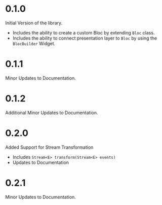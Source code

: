 # 0.1.0
 Initial Version of the library. 
   * Includes the ability to create a custom Bloc by extending `Bloc` class.
   * Includes the ability to connect presentation layer to `Bloc` by using the `BlocBuilder` Widget.

# 0.1.1
  Minor Updates to Documentation.

# 0.1.2
  Additional Minor Updates to Documentation.

# 0.2.0
  Added Support for Stream Transformation
  * Includes `Stream<E> transform(Stream<E> events)`
  *  Updates to Documentation
  
# 0.2.1
  Minor Updates to Documentation.
